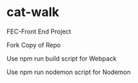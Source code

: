 # cat-walk
FEC-Front End Project

Fork Copy of Repo


Use npm run build script for Webpack

Use npm run nodemon script for Nodemon